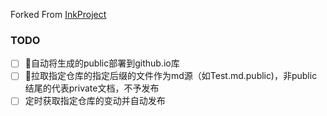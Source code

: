 Forked From [InkProject](https://github.com/InkProject/ink)

### TODO

- [ ] 自动将生成的public部署到github.io库
- [ ] 拉取指定仓库的指定后缀的文件作为md源（如Test.md.public)，非public结尾的代表private文档，不予发布
- [ ] 定时获取指定仓库的变动并自动发布